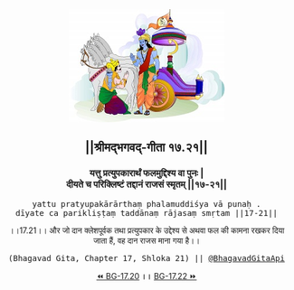 <center><img src="../../asset/BG.png" alt="#API #bhagavadgitaapi #slok #nodejs #js #api #gitaapi #krishna #hinduism #vedic #ISKCON #shreemadbhagavadgita #technology"/>
<h2>||श्रीमद्‍भगवद्‍-गीता १७.२१||</h2>
<h3>यत्तु प्रत्युपकारार्थं फलमुद्दिश्य वा पुनः |<br/>दीयते च परिक्लिष्टं तद्दानं राजसं स्मृतम् ||१७-२१||</h3>
<pre>yattu pratyupakārārthaṃ phalamuddiśya vā punaḥ .<br/>dīyate ca parikliṣṭaṃ taddānaṃ rājasaṃ smṛtam ||17-21||</pre>
<p>।।17.21।। और जो दान क्लेशपूर्वक तथा प्रत्युपकार के उद्देश्य से अथवा फल की कामना रखकर दिया जाता हैं, वह दान राजस माना गया है।।</p>
<pre>(Bhagavad Gita, Chapter 17, Shloka 21) || <a href="https://twitter.com/bhagavadgitaapi">@BhagavadGitaApi</a></pre><a href="../../17/20">⏪  BG-17.20</a><b>        ।।        </b><a href="../../17/22">BG-17.22  ⏩</a></center>